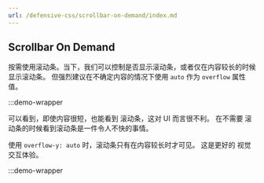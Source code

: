 ```yaml
---
url: /defensive-css/scrollbar-on-demand/index.md
---
```

## Scrollbar On Demand

按需使用滚动条。当下，我们可以控制是否显示滚动条，或者仅在内容较长的时候显示滚动条。
但强烈建议在不确定内容的情况下使用 `auto` 作为 `overflow` 属性值。

:::demo-wrapper

可以看到，即使内容很短，也能看到 滚动条，这对 UI 而言很不利。
在不需要 滚动条的时候看到滚动条是一件令人不快的事情。

使用 `overflow-y: auto` 时，滚动条只有在内容较长时才可见。
这是更好的 视觉交互体验。

:::demo-wrapper
